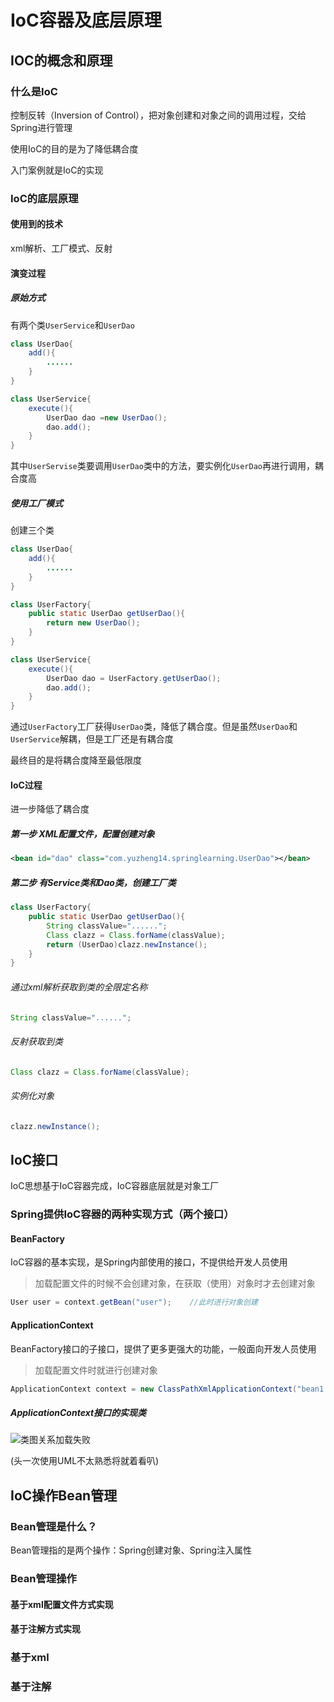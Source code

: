 # IoC容器及底层原理

## IOC的概念和原理

### 什么是IoC

控制反转（Inversion of Control），把对象创建和对象之间的调用过程，交给Spring进行管理

使用IoC的目的是为了降低耦合度

入门案例就是IoC的实现

### IoC的底层原理

#### 使用到的技术

xml解析、工厂模式、反射

#### 演变过程

##### 原始方式

有两个类`UserService`和`UserDao`

```java
class UserDao{
    add(){
        ......
    }
}
```

```java
class UserService{
    execute(){
        UserDao dao =new UserDao();
        dao.add();
    }
}
```

其中`UserServise`类要调用`UserDao`类中的方法，要实例化`UserDao`再进行调用，耦合度高

##### 使用工厂模式

创建三个类

```java
class UserDao{
    add(){
        ......
    }
}
```

```java
class UserFactory{
    public static UserDao getUserDao(){
        return new UserDao();
    }
}
```

```java
class UserService{
    execute(){
        UserDao dao = UserFactory.getUserDao();
        dao.add();
    }
}
```

通过`UserFactory`工厂获得`UserDao`类，降低了耦合度。但是虽然`UserDao`和`UserService`解耦，但是工厂还是有耦合度

最终目的是将耦合度降至最低限度

#### IoC过程

进一步降低了耦合度

##### 第一步	XML配置文件，配置创建对象

```xml
<bean id="dao" class="com.yuzheng14.springlearning.UserDao"></bean>
```

##### 第二步	有Service类和Dao类，创建工厂类

```java
class UserFactory{
    public static UserDao getUserDao(){
        String classValue="......";
        Class clazz = Class.forName(classValue);
        return (UserDao)clazz.newInstance();
    }
}
```

###### 通过xml解析获取到类的全限定名称

```java
String classValue="......";
```

###### 反射获取到类

```java
Class clazz = Class.forName(classValue);
```

###### 实例化对象

```java
clazz.newInstance();
```





## IoC接口

IoC思想基于IoC容器完成，IoC容器底层就是对象工厂

### Spring提供IoC容器的两种实现方式（两个接口）

#### BeanFactory

IoC容器的基本实现，是Spring内部使用的接口，不提供给开发人员使用

> 加载配置文件的时候不会创建对象，在获取（使用）对象时才去创建对象

```java
User user = context.getBean("user");	//此时进行对象创建
```



#### ApplicationContext

BeanFactory接口的子接口，提供了更多更强大的功能，一般面向开发人员使用

> 加载配置文件时就进行创建对象

```java
ApplicationContext context = new ClassPathXmlApplicationContext("bean1.xml");	//此时就进行对象创建
```

##### ApplicationContext接口的实现类

![类图关系加载失败](http://www.plantuml.com/plantuml/png/dP6n2eD038Pt7yOdwA08TMcXrANhUOtruCn94ak5FdnrSEePE3V9d--B_5Um699fy5avZjvP8ovW5L3W8wTldY-VdNjDP5eF_nkP7g-2icKXOoK2xqShM0C2EPlCRUaTEWBkTtvyiskd7zTBAjd8Ch47xzKKmdjEXKl48DjmUOm8hrUYTwTBzTsOEbwgcgxusNbePXOO3WegRvXlHleuNm0-fy7_0000)

(头一次使用UML不太熟悉将就着看叭)

## IoC操作Bean管理

### Bean管理是什么？

Bean管理指的是两个操作：Spring创建对象、Spring注入属性

### Bean管理操作

#### 基于xml配置文件方式实现

#### 基于注解方式实现



### 基于xml

### 基于注解

